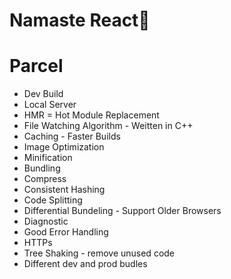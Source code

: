 # Namaste React🚀

# Parcel
- Dev Build
- Local Server
- HMR = Hot Module Replacement
- File Watching Algorithm - Weitten in C++
- Caching - Faster Builds
- Image Optimization
- Minification
- Bundling
- Compress
- Consistent Hashing
- Code Splitting
- Differential Bundeling - Support Older Browsers
- Diagnostic
- Good Error Handling
- HTTPs
- Tree Shaking - remove unused code
- Different dev and prod budles